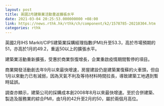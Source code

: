 ```yaml
---
layout: post
title: 英國2月建築業活動重返擴張水平
date: 2021-03-04 20:25:53.000000000 +08:00
link: https://news.rthk.hk/rthk/ch/component/k2/1578785-20210304.htm
categories: rthk
---
```


英國2月IHS Markit/CIPS建築業採購經理指數(PMI)升至53.3，高於市場預期的51，亦高於1月的49.2，重返50以上的擴張水平。

建築業活動重新擴張，受惠於商業恢復增長，企業重啟疫情期間暫停的項目。

商業開發活動創去年9月以來最快增速，房屋建設仍是建築業復蘇的火車頭，但自1月以來動力已有減弱，因為天氣不利及等待材料時間拉長，導致建築工地遇到暫時延誤。

調查亦顯示，建築公司的採購成本創2008年8月以來最快增速。至於合併建築、製造及服務業的綜合PMI，由1月的42升至2月的50，屬於兩個月高位。
